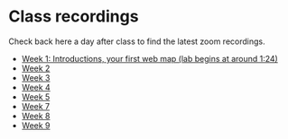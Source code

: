 # Class recordings

Check back here a day after class to find the latest zoom recordings.

- [Week 1: Introductions, your first web map (lab begins at around 1:24)](https://ucla.zoom.us/rec/share/SnMxBfCy2ESb8COMpGl85kBzAD8-W-oF2f-SPXoRsaHdSnDCdpSsozUH6nb7f4Wq.useE-Lf540U22g_T?startTime=1648501817000 (Passcode: Mapping#1))
- [Week 2](https://ucla.zoom.us/rec/share/AawQqFwvRzL_-do_7UKYw-OL8hHUMnKPCZOeAbox4wXbyS44E9GRES1CisMAFa17._T4PndaZZZGXBXJX?startTime=1649113084000)
- [Week 3](https://ucla.zoom.us/rec/share/FPekN3GMIq6ihOGFC9K1YHLCqsQ_zx_rV4zRwipqS-4Xj0fE38BMOQqlVpQllFkB.yaRv4e6pmJaDn64W)
- [Week 4](https://ucla.zoom.us/rec/share/8Joq8hLGuw3NdTX3X-bHuw4KFnyus6rRYkLGGVGxjAG_PT8u5XrwDgsJsHYQNgaa.SypfRlvrTiqRPyUT)
- [Week 5](https://ucla.zoom.us/rec/share/6oW9FFAqYQFf50ehgkvnaRCCXx7fsJxYbU1pezVnntToEm5tZFr3WXpMJF3PkxX5.0BUbOHoWkC-Mk-W0?startTime=1650922606000)
- [Week 7](https://ucla.zoom.us/rec/share/KPD9rEq4QLxpTuE-oVAOl11UqpbEUjkNf4_PIJg63wtctbkgeqAQYlrH5dMgcaz1.GFiOhv8A7HSuOcAo?startTime=1652130579000)
- [Week 8](https://ucla.zoom.us/rec/share/WLGa0yy0Drd3VK6m2R6g0RAj7g9rQKXTEgl5YeaAKAP7P-62CyEDX0nGLEGGwduU.gF94ODr2qbUaNue9?startTime=1652735904000)
- [Week 9](https://ucla.zoom.us/rec/share/gTStg2kC3zN4dflIVow31L-AOjgudFHGBbABEL5ya1YcuLydKShKg4FUtMIRHukU.PDowOQRUFU16rQFw?startTime=1653346026000)
